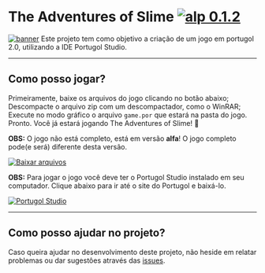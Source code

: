 # The Adventures of Slime [![alp 0.1.2](https://img.shields.io/badge/versão_atual-alpha_0.1.3-4169E1.svg)](https://github.com/Mateus-Hirt/JogoSlime/archive/master.zip)
[![banner](https://github.com/Mateus-Hirt/The-Adventures-of-Slime/blob/master/slime-banner_.png)](https://github.com/Mateus-Hirt/The-Adventures-of-Slime)
Este projeto tem como objetivo a criação de um jogo em portugol 2.0, utilizando a IDE Portugol Studio.

---

## Como posso jogar?
Primeiramente, baixe os arquivos do jogo clicando no botão abaixo;
Descompacte o arquivo zip com um descompactador, como o WinRAR;
Execute no modo gráfico o arquivo `game.por` que estará na pasta do jogo.
Pronto. Você já estará jogando The Adventures of Slime! :rocket:

**OBS:** O jogo não está completo, está em versão **alfa**! O jogo completo pode(e será) diferente desta versão.

[![Baixar arquivos](https://img.shields.io/badge/Baixar-Arquivos_do_jogo-4169E1.svg?style=for-the-badge&logo=github)](https://github.com/Mateus-Hirt/JogoSlime/archive/master.zip)

**OBS:** Para jogar o jogo você deve ter o Portugol Studio instalado em seu computador. Clique abaixo para ir até o site do Portugol e baixá-lo.

[![Portugol Studio](https://img.shields.io/badge/Site-Portugol_Studio-4169E1.svg?style=for-the-badge&logo=html5)](http://lite.acad.univali.br/portugol/)

---

## Como posso ajudar no projeto?
Caso queira ajudar no desenvolvimento deste projeto, não heside em relatar problemas ou dar sugestôes através das [issues](https://github.com/Mateus-Hirt/The-Adventures-of-Slime/issues).
